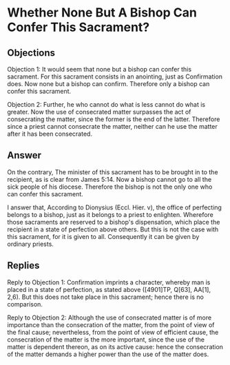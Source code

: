 # Whether None But A Bishop Can Confer This Sacrament?

## Objections

Objection 1: It would seem that none but a bishop can confer this sacrament. For this sacrament consists in an anointing, just as Confirmation does. Now none but a bishop can confirm. Therefore only a bishop can confer this sacrament.

Objection 2: Further, he who cannot do what is less cannot do what is greater. Now the use of consecrated matter surpasses the act of consecrating the matter, since the former is the end of the latter. Therefore since a priest cannot consecrate the matter, neither can he use the matter after it has been consecrated.

## Answer

On the contrary, The minister of this sacrament has to be brought in to the recipient, as is clear from James 5:14. Now a bishop cannot go to all the sick people of his diocese. Therefore the bishop is not the only one who can confer this sacrament.

I answer that, According to Dionysius (Eccl. Hier. v), the office of perfecting belongs to a bishop, just as it belongs to a priest to enlighten. Wherefore those sacraments are reserved to a bishop's dispensation, which place the recipient in a state of perfection above others. But this is not the case with this sacrament, for it is given to all. Consequently it can be given by ordinary priests.

## Replies

Reply to Objection 1: Confirmation imprints a character, whereby man is placed in a state of perfection, as stated above ([4901]TP, Q[63], AA[1], 2,6). But this does not take place in this sacrament; hence there is no comparison.

Reply to Objection 2: Although the use of consecrated matter is of more importance than the consecration of the matter, from the point of view of the final cause; nevertheless, from the point of view of efficient cause, the consecration of the matter is the more important, since the use of the matter is dependent thereon, as on its active cause: hence the consecration of the matter demands a higher power than the use of the matter does.